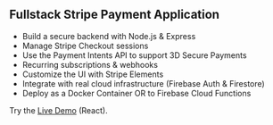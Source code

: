 ## Fullstack Stripe Payment Application

- Build a secure backend with Node.js & Express
- Manage Stripe Checkout sessions
- Use the Payment Intents API to support 3D Secure Payments
- Recurring subscriptions & webhooks
- Customize the UI with Stripe Elements
- Integrate with real cloud infrastructure (Firebase Auth & Firestore)
- Deploy as a Docker Container OR to Firebase Cloud Functions

Try the [Live Demo](fullstack-stripe-payment-application.netlify.app) (React).
